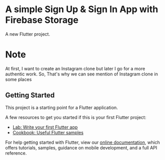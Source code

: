 # A simple Sign Up & Sign In App with Firebase Storage

A new Flutter project.
# Note
At first, I want to create an Instagram clone but later I go for a more authentic work.
So, That's why we can see mention of Instagram clone in some places 
## Getting Started

This project is a starting point for a Flutter application.

A few resources to get you started if this is your first Flutter project:

- [Lab: Write your first Flutter app](https://flutter.dev/docs/get-started/codelab)
- [Cookbook: Useful Flutter samples](https://flutter.dev/docs/cookbook)

For help getting started with Flutter, view our
[online documentation](https://flutter.dev/docs), which offers tutorials,
samples, guidance on mobile development, and a full API reference.
